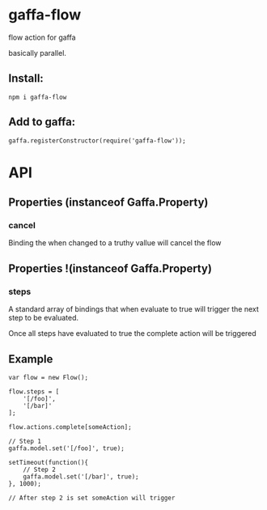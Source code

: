 # gaffa-flow

flow action for gaffa

basically parallel.

## Install:

    npm i gaffa-flow

## Add to gaffa:

    gaffa.registerConstructor(require('gaffa-flow'));

# API

## Properties (instanceof Gaffa.Property)

### cancel

Binding the when changed to a truthy vallue will cancel the flow

## Properties !(instanceof Gaffa.Property)

### steps

A standard array of bindings that when evaluate to true will trigger the next step to be evaluated.

Once all steps have evaluated to true the complete action will be triggered


## Example

    var flow = new Flow();

    flow.steps = [
        '[/foo]',
        '[/bar]'
    ];

    flow.actions.complete[someAction];

    // Step 1
    gaffa.model.set('[/foo]', true);

    setTimeout(function(){
        // Step 2
        gaffa.model.set('[/bar]', true);
    }, 1000);

    // After step 2 is set someAction will trigger



